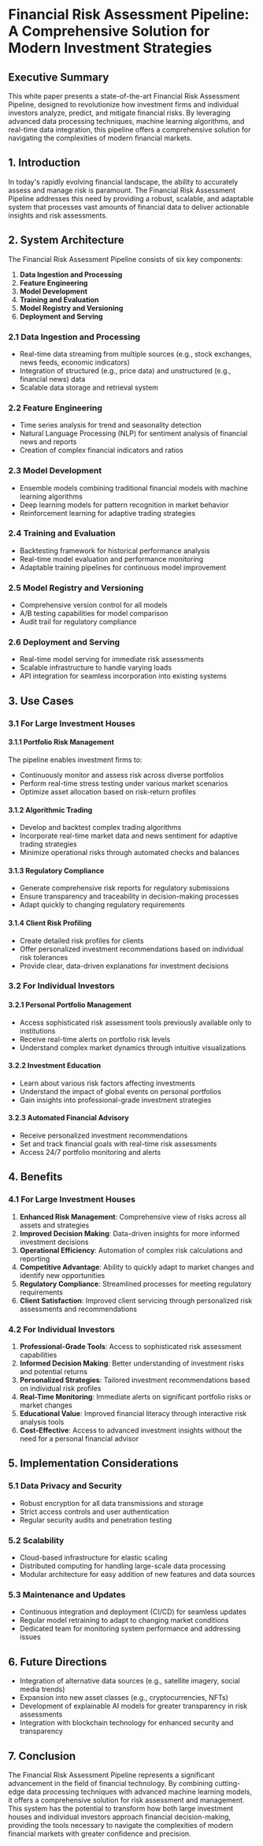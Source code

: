# Financial Risk Assessment Pipeline: A Comprehensive Solution for Modern Investment Strategies

## Executive Summary

This white paper presents a state-of-the-art Financial Risk Assessment Pipeline, designed to revolutionize how investment firms and individual investors analyze, predict, and mitigate financial risks. By leveraging advanced data processing techniques, machine learning algorithms, and real-time data integration, this pipeline offers a comprehensive solution for navigating the complexities of modern financial markets.

## 1. Introduction

In today's rapidly evolving financial landscape, the ability to accurately assess and manage risk is paramount. The Financial Risk Assessment Pipeline addresses this need by providing a robust, scalable, and adaptable system that processes vast amounts of financial data to deliver actionable insights and risk assessments.

## 2. System Architecture

The Financial Risk Assessment Pipeline consists of six key components:

1. **Data Ingestion and Processing**
2. **Feature Engineering**
3. **Model Development**
4. **Training and Evaluation**
5. **Model Registry and Versioning**
6. **Deployment and Serving**

### 2.1 Data Ingestion and Processing

- Real-time data streaming from multiple sources (e.g., stock exchanges, news feeds, economic indicators)
- Integration of structured (e.g., price data) and unstructured (e.g., financial news) data
- Scalable data storage and retrieval system

### 2.2 Feature Engineering

- Time series analysis for trend and seasonality detection
- Natural Language Processing (NLP) for sentiment analysis of financial news and reports
- Creation of complex financial indicators and ratios

### 2.3 Model Development

- Ensemble models combining traditional financial models with machine learning algorithms
- Deep learning models for pattern recognition in market behavior
- Reinforcement learning for adaptive trading strategies

### 2.4 Training and Evaluation

- Backtesting framework for historical performance analysis
- Real-time model evaluation and performance monitoring
- Adaptable training pipelines for continuous model improvement

### 2.5 Model Registry and Versioning

- Comprehensive version control for all models
- A/B testing capabilities for model comparison
- Audit trail for regulatory compliance

### 2.6 Deployment and Serving

- Real-time model serving for immediate risk assessments
- Scalable infrastructure to handle varying loads
- API integration for seamless incorporation into existing systems

## 3. Use Cases

### 3.1 For Large Investment Houses

#### 3.1.1 Portfolio Risk Management

The pipeline enables investment firms to:
- Continuously monitor and assess risk across diverse portfolios
- Perform real-time stress testing under various market scenarios
- Optimize asset allocation based on risk-return profiles

#### 3.1.2 Algorithmic Trading

- Develop and backtest complex trading algorithms
- Incorporate real-time market data and news sentiment for adaptive trading strategies
- Minimize operational risks through automated checks and balances

#### 3.1.3 Regulatory Compliance

- Generate comprehensive risk reports for regulatory submissions
- Ensure transparency and traceability in decision-making processes
- Adapt quickly to changing regulatory requirements

#### 3.1.4 Client Risk Profiling

- Create detailed risk profiles for clients
- Offer personalized investment recommendations based on individual risk tolerances
- Provide clear, data-driven explanations for investment decisions

### 3.2 For Individual Investors

#### 3.2.1 Personal Portfolio Management

- Access sophisticated risk assessment tools previously available only to institutions
- Receive real-time alerts on portfolio risk levels
- Understand complex market dynamics through intuitive visualizations

#### 3.2.2 Investment Education

- Learn about various risk factors affecting investments
- Understand the impact of global events on personal portfolios
- Gain insights into professional-grade investment strategies

#### 3.2.3 Automated Financial Advisory

- Receive personalized investment recommendations
- Set and track financial goals with real-time risk assessments
- Access 24/7 portfolio monitoring and alerts

## 4. Benefits

### 4.1 For Large Investment Houses

1. **Enhanced Risk Management**: Comprehensive view of risks across all assets and strategies
2. **Improved Decision Making**: Data-driven insights for more informed investment decisions
3. **Operational Efficiency**: Automation of complex risk calculations and reporting
4. **Competitive Advantage**: Ability to quickly adapt to market changes and identify new opportunities
5. **Regulatory Compliance**: Streamlined processes for meeting regulatory requirements
6. **Client Satisfaction**: Improved client servicing through personalized risk assessments and recommendations

### 4.2 For Individual Investors

1. **Professional-Grade Tools**: Access to sophisticated risk assessment capabilities
2. **Informed Decision Making**: Better understanding of investment risks and potential returns
3. **Personalized Strategies**: Tailored investment recommendations based on individual risk profiles
4. **Real-Time Monitoring**: Immediate alerts on significant portfolio risks or market changes
5. **Educational Value**: Improved financial literacy through interactive risk analysis tools
6. **Cost-Effective**: Access to advanced investment insights without the need for a personal financial advisor

## 5. Implementation Considerations

### 5.1 Data Privacy and Security

- Robust encryption for all data transmissions and storage
- Strict access controls and user authentication
- Regular security audits and penetration testing

### 5.2 Scalability

- Cloud-based infrastructure for elastic scaling
- Distributed computing for handling large-scale data processing
- Modular architecture for easy addition of new features and data sources

### 5.3 Maintenance and Updates

- Continuous integration and deployment (CI/CD) for seamless updates
- Regular model retraining to adapt to changing market conditions
- Dedicated team for monitoring system performance and addressing issues

## 6. Future Directions

- Integration of alternative data sources (e.g., satellite imagery, social media trends)
- Expansion into new asset classes (e.g., cryptocurrencies, NFTs)
- Development of explainable AI models for greater transparency in risk assessments
- Integration with blockchain technology for enhanced security and transparency

## 7. Conclusion

The Financial Risk Assessment Pipeline represents a significant advancement in the field of financial technology. By combining cutting-edge data processing techniques with advanced machine learning models, it offers a comprehensive solution for risk assessment and management. This system has the potential to transform how both large investment houses and individual investors approach financial decision-making, providing the tools necessary to navigate the complexities of modern financial markets with greater confidence and precision.
